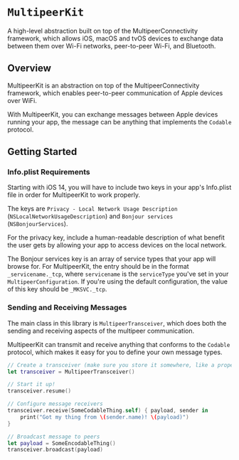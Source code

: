 # ``MultipeerKit``

A high-level abstraction built on top of the MultipeerConnectivity framework, which allows iOS, macOS and tvOS devices to exchange data between them over Wi-Fi networks, peer-to-peer Wi-Fi, and Bluetooth.

## Overview

MultipeerKit is an abstraction on top of the MultipeerConnectivity framework, which enables peer-to-peer communication of Apple devices over WiFi.

With MultipeerKit, you can exchange messages between Apple devices running your app, the message can be anything that implements the `Codable` protocol.

## Getting Started

### Info.plist Requirements

Starting with iOS 14, you will have to include two keys in your app's Info.plist file in order for MultipeerKit to work properly.

The keys are `Privacy - Local Network Usage Description` (`NSLocalNetworkUsageDescription`) and `Bonjour services` (`NSBonjourServices`).

For the privacy key, include a human-readable description of what benefit the user gets by allowing your app to access devices on the local network.

The Bonjour services key is an array of service types that your app will browse for. For MultipeerKit, the entry should be in the format `_servicename._tcp`, where `servicename` is the `serviceType` you've set in your `MultipeerConfiguration`. If you're using the default configuration, the value of this key should be `_MKSVC._tcp`.

### Sending and Receiving Messages

The main class in this library is ``MultipeerTransceiver``, which does both the sending and receiving aspects of the multipeer communication.

MultipeerKit can transmit and receive anything that conforms to the `Codable` protocol, which makes it easy for you to define your own message types.

```swift
// Create a transceiver (make sure you store it somewhere, like a property)
let transceiver = MultipeerTransceiver()

// Start it up!
transceiver.resume()

// Configure message receivers
transceiver.receive(SomeCodableThing.self) { payload, sender in
    print("Got my thing from \(sender.name)! \(payload)")
}

// Broadcast message to peers
let payload = SomeEncodableThing()
transceiver.broadcast(payload)
```
